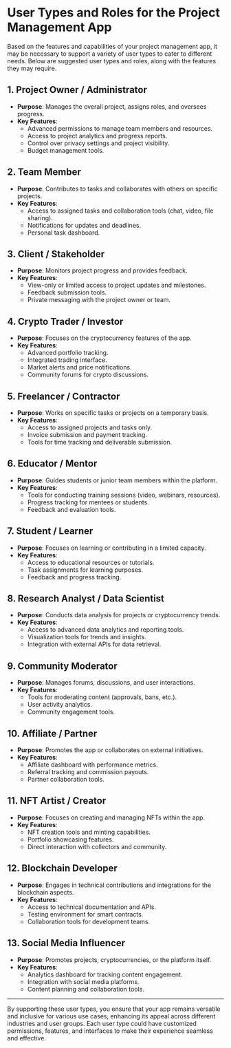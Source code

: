 # User Types and Roles for the Project Management App

Based on the features and capabilities of your project management app, it may be necessary to support a variety of user types to cater to different needs. Below are suggested user types and roles, along with the features they may require.

## 1. Project Owner / Administrator
- **Purpose**: Manages the overall project, assigns roles, and oversees progress.
- **Key Features**:
  - Advanced permissions to manage team members and resources.
  - Access to project analytics and progress reports.
  - Control over privacy settings and project visibility.
  - Budget management tools.

## 2. Team Member
- **Purpose**: Contributes to tasks and collaborates with others on specific projects.
- **Key Features**:
  - Access to assigned tasks and collaboration tools (chat, video, file sharing).
  - Notifications for updates and deadlines.
  - Personal task dashboard.

## 3. Client / Stakeholder
- **Purpose**: Monitors project progress and provides feedback.
- **Key Features**:
  - View-only or limited access to project updates and milestones.
  - Feedback submission tools.
  - Private messaging with the project owner or team.

## 4. Crypto Trader / Investor
- **Purpose**: Focuses on the cryptocurrency features of the app.
- **Key Features**:
  - Advanced portfolio tracking.
  - Integrated trading interface.
  - Market alerts and price notifications.
  - Community forums for crypto discussions.

## 5. Freelancer / Contractor
- **Purpose**: Works on specific tasks or projects on a temporary basis.
- **Key Features**:
  - Access to assigned projects and tasks only.
  - Invoice submission and payment tracking.
  - Tools for time tracking and deliverable submission.

## 6. Educator / Mentor
- **Purpose**: Guides students or junior team members within the platform.
- **Key Features**:
  - Tools for conducting training sessions (video, webinars, resources).
  - Progress tracking for mentees or students.
  - Feedback and evaluation tools.

## 7. Student / Learner
- **Purpose**: Focuses on learning or contributing in a limited capacity.
- **Key Features**:
  - Access to educational resources or tutorials.
  - Task assignments for learning purposes.
  - Feedback and progress tracking.

## 8. Research Analyst / Data Scientist
- **Purpose**: Conducts data analysis for projects or cryptocurrency trends.
- **Key Features**:
  - Access to advanced data analytics and reporting tools.
  - Visualization tools for trends and insights.
  - Integration with external APIs for data retrieval.

## 9. Community Moderator
- **Purpose**: Manages forums, discussions, and user interactions.
- **Key Features**:
  - Tools for moderating content (approvals, bans, etc.).
  - User activity analytics.
  - Community engagement tools.

## 10. Affiliate / Partner
- **Purpose**: Promotes the app or collaborates on external initiatives.
- **Key Features**:
  - Affiliate dashboard with performance metrics.
  - Referral tracking and commission payouts.
  - Partner collaboration tools.

## 11. NFT Artist / Creator
- **Purpose**: Focuses on creating and managing NFTs within the app.
- **Key Features**:
  - NFT creation tools and minting capabilities.
  - Portfolio showcasing features.
  - Direct interaction with collectors and community.

## 12. Blockchain Developer
- **Purpose**: Engages in technical contributions and integrations for the blockchain aspects.
- **Key Features**:
  - Access to technical documentation and APIs.
  - Testing environment for smart contracts.
  - Collaboration tools for development teams.

## 13. Social Media Influencer
- **Purpose**: Promotes projects, cryptocurrencies, or the platform itself.
- **Key Features**:
  - Analytics dashboard for tracking content engagement.
  - Integration with social media platforms.
  - Content planning and collaboration tools.

---

By supporting these user types, you ensure that your app remains versatile and inclusive for various use cases, enhancing its appeal across different industries and user groups. Each user type could have customized permissions, features, and interfaces to make their experience seamless and effective.
